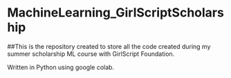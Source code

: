 # MachineLearning_GirlScriptScholarship

##This is the repository created to store all the code created during my summer scholarship ML course with GirlScript Foundation.

Written in Python using google colab.



